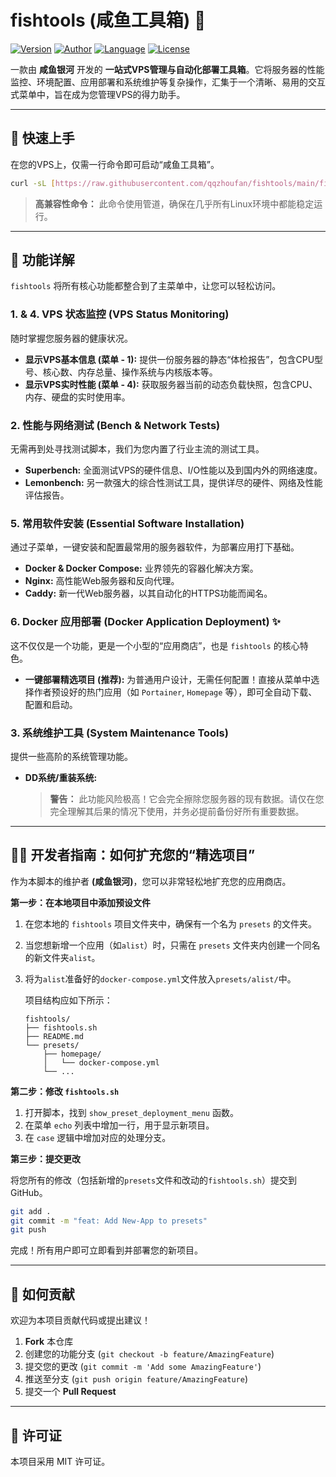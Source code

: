 # fishtools (咸鱼工具箱) 🧰

[![Version](https://img.shields.io/badge/version-v2.3-blue.svg)](https://github.com/qqzhoufan/fishtools)
[![Author](https://img.shields.io/badge/author-咸鱼银河-orange.svg)](https://github.com/qqzhoufan)
[![Language](https://img.shields.io/badge/language-Bash-brightgreen.svg)](https://www.gnu.org/software/bash/)
[![License](https://img.shields.io/badge/license-MIT-blue.svg)](https://opensource.org/licenses/MIT)

一款由 **咸鱼银河** 开发的 **一站式VPS管理与自动化部署工具箱**。它将服务器的性能监控、环境配置、应用部署和系统维护等复杂操作，汇集于一个清晰、易用的交互式菜单中，旨在成为您管理VPS的得力助手。

---

## 📖 快速上手

在您的VPS上，仅需一行命令即可启动“咸鱼工具箱”。

```bash
curl -sL [https://raw.githubusercontent.com/qqzhoufan/fishtools/main/fishtools.sh](https://raw.githubusercontent.com/qqzhoufan/fishtools/main/fishtools.sh) | bash
```
> **高兼容性命令：** 此命令使用管道，确保在几乎所有Linux环境中都能稳定运行。

---

## 🚀 功能详解

`fishtools` 将所有核心功能都整合到了主菜单中，让您可以轻松访问。

### 1. & 4. VPS 状态监控 (VPS Status Monitoring)

随时掌握您服务器的健康状况。

* **显示VPS基本信息 (菜单 - 1):** 提供一份服务器的静态“体检报告”，包含CPU型号、核心数、内存总量、操作系统与内核版本等。
* **显示VPS实时性能 (菜单 - 4):** 获取服务器当前的动态负载快照，包含CPU、内存、硬盘的实时使用率。

### 2. 性能与网络测试 (Bench & Network Tests)

无需再到处寻找测试脚本，我们为您内置了行业主流的测试工具。

* **Superbench:** 全面测试VPS的硬件信息、I/O性能以及到国内外的网络速度。
* **Lemonbench:** 另一款强大的综合性测试工具，提供详尽的硬件、网络及性能评估报告。

### 5. 常用软件安装 (Essential Software Installation)

通过子菜单，一键安装和配置最常用的服务器软件，为部署应用打下基础。

* **Docker & Docker Compose:** 业界领先的容器化解决方案。
* **Nginx:** 高性能Web服务器和反向代理。
* **Caddy:** 新一代Web服务器，以其自动化的HTTPS功能而闻名。

### 6. Docker 应用部署 (Docker Application Deployment) ✨

这不仅仅是一个功能，更是一个小型的“应用商店”，也是 `fishtools` 的核心特色。

* **一键部署精选项目 (推荐):** 为普通用户设计，无需任何配置！直接从菜单中选择作者预设好的热门应用（如 `Portainer`, `Homepage` 等），即可全自动下载、配置和启动。

### 3. 系统维护工具 (System Maintenance Tools)

提供一些高阶的系统管理功能。

* **DD系统/重装系统:**
  > **警告：** 此功能风险极高！它会完全擦除您服务器的现有数据。请仅在您完全理解其后果的情况下使用，并务必提前备份好所有重要数据。

---

## 🧑‍💻 开发者指南：如何扩充您的“精选项目”

作为本脚本的维护者 **(咸鱼银河)**，您可以非常轻松地扩充您的应用商店。

**第一步：在本地项目中添加预设文件**

1.  在您本地的 `fishtools` 项目文件夹中，确保有一个名为 `presets` 的文件夹。
2.  当您想新增一个应用（如`alist`）时，只需在 `presets` 文件夹内创建一个同名的新文件夹`alist`。
3.  将为`alist`准备好的`docker-compose.yml`文件放入`presets/alist/`中。

    项目结构应如下所示：
    ```
    fishtools/
    ├── fishtools.sh
    ├── README.md
    └── presets/
        ├── homepage/
        │   └── docker-compose.yml
        └── ...
    ```

**第二步：修改 `fishtools.sh`**

1.  打开脚本，找到 `show_preset_deployment_menu` 函数。
2.  在菜单 `echo` 列表中增加一行，用于显示新项目。
3.  在 `case` 逻辑中增加对应的处理分支。

**第三步：提交更改**

将您所有的修改（包括新增的`presets`文件和改动的`fishtools.sh`）提交到GitHub。
```bash
git add .
git commit -m "feat: Add New-App to presets"
git push
```
完成！所有用户即可立即看到并部署您的新项目。

---

## 🤝 如何贡献

欢迎为本项目贡献代码或提出建议！

1.  **Fork** 本仓库
2.  创建您的功能分支 (`git checkout -b feature/AmazingFeature`)
3.  提交您的更改 (`git commit -m 'Add some AmazingFeature'`)
4.  推送至分支 (`git push origin feature/AmazingFeature`)
5.  提交一个 **Pull Request**

---

## 📄 许可证

本项目采用 MIT 许可证。